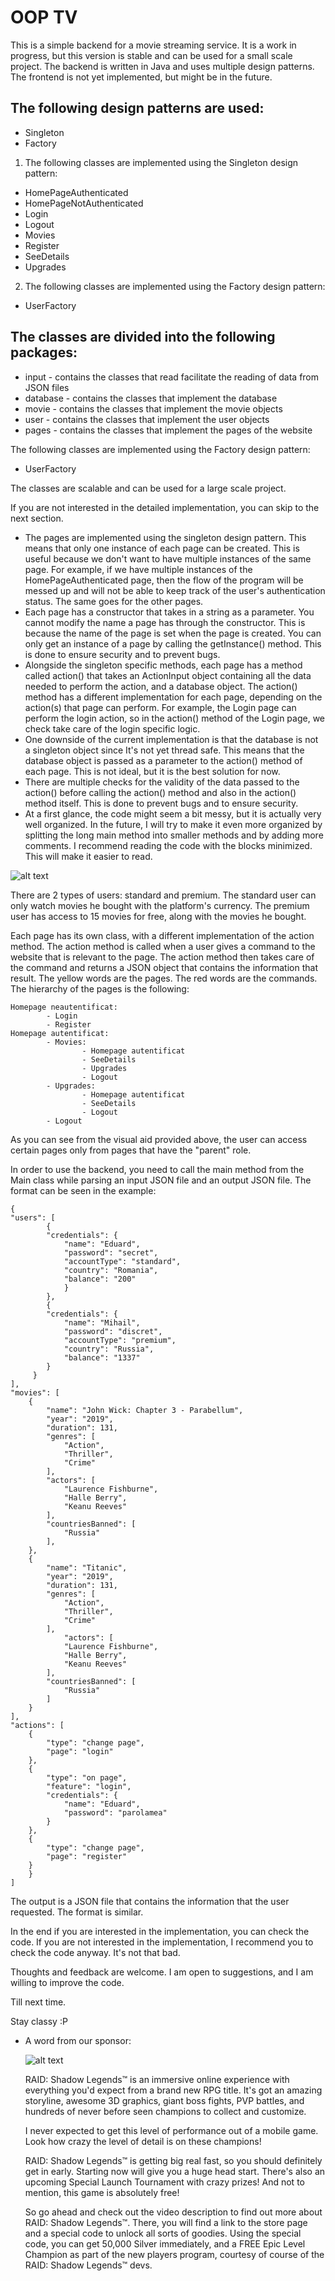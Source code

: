 # OOP TV


This is a simple backend for a movie streaming service. It is a work in progress, but this version
is stable and can be used for a small scale project. The backend is written in Java and uses
multiple design patterns. The frontend is not yet implemented, but might be in the future.

## The following design patterns are used:
- Singleton
- Factory


1. The following classes are implemented using the Singleton design pattern:
- HomePageAuthenticated
- HomePageNotAuthenticated
- Login
- Logout
- Movies
- Register
- SeeDetails
- Upgrades

2. The following classes are implemented using the Factory design pattern:
- UserFactory


## The classes are divided into the following packages:
- input - contains the classes that read facilitate the reading of data from JSON files
- database - contains the classes that implement the database
- movie - contains the classes that implement the movie objects
- user - contains the classes that implement the user objects
- pages - contains the classes that implement the pages of the website


The following classes are implemented using the Factory design pattern:
- UserFactory

The classes are scalable and can be used for a large scale project.

If you are not interested in the detailed implementation, you can skip to the next section.

- The pages are implemented using the singleton design pattern. This means that only one instance
  of each page can be created. This is useful because we don't want to have multiple instances of
  the same page. For example, if we have multiple instances of the HomePageAuthenticated page, then
  the flow of the program will be messed up and will not be able to keep track of the user's
  authentication status. The same goes for the other pages.
- Each page has a constructor that takes in a string as a parameter. You cannot modify the
  name a page has through the constructor. This is because the name of the page is set when the
  page is created. You can only get an instance of a page by calling the getInstance() method.
  This is done to ensure security and to prevent bugs.
- Alongside the singleton specific methods, each page has a method called action()
  that takes an ActionInput object containing all the data needed to perform the action, and
  a database object. The action() method has a different implementation for each page, depending
  on the action(s) that page can perform. For example, the Login page can perform the login action,
  so in the action() method of the Login page, we check take care of the login specific logic.
- One downside of the current implementation is that the database is not a singleton object
  since It's not yet thread safe. This means that the database object is passed as a parameter to
  the action() method of each page. This is not ideal, but it is the best solution for now.
- There are multiple checks for the validity of the data passed to the action() before calling
  the action() method and also in the action() method itself. This is done to prevent bugs and
  to ensure security.
- At a first glance, the code might seem a bit messy, but it is actually very well organized.
  In the future, I will try to make it even more organized by splitting the long main method
  into smaller methods and by adding more comments. I recommend reading the code with the
  blocks minimized. This will make it easier to read.

![alt text](layout.png)

There are 2 types of users: standard and premium. The standard user can only watch movies
he bought with the platform's currency. The premium user has access to 15 movies for free,
along with the movies he bought.

Each page has its own class, with a different implementation of the action method. The action method
is called when a user gives a command to the website that is relevant to the page. The action method
then takes care of the command and returns a JSON object that contains the information that result.
The yellow words are the pages. The red words are the commands. The hierarchy of the pages is the
following:

    Homepage neautentificat:
            - Login
            - Register
    Homepage autentificat:
            - Movies:
                    - Homepage autentificat
                    - SeeDetails
                    - Upgrades
                    - Logout
            - Upgrades:
                    - Homepage autentificat
                    - SeeDetails
                    - Logout
            - Logout

As you can see from the visual aid provided above, the user can access certain pages
only from pages that have the "parent" role.

In order to use the backend, you need to call the main method from the Main class while
parsing an input JSON file and an output JSON file. The format can be seen in the example:

    {
    "users": [
            {
            "credentials": {
                "name": "Eduard",
                "password": "secret",
                "accountType": "standard",
                "country": "Romania",
                "balance": "200"
                }
            },
            {
            "credentials": {
                "name": "Mihail",
                "password": "discret",
                "accountType": "premium",
                "country": "Russia",
                "balance": "1337"
            }
         }
    ],
    "movies": [
        {
            "name": "John Wick: Chapter 3 - Parabellum",
            "year": "2019",
            "duration": 131,
            "genres": [
                "Action",
                "Thriller",
                "Crime"
            ],
            "actors": [
                "Laurence Fishburne",
                "Halle Berry",
                "Keanu Reeves"
            ],
            "countriesBanned": [
                "Russia"
            ],
        },
        {
            "name": "Titanic",
            "year": "2019",
            "duration": 131,
            "genres": [
                "Action",
                "Thriller",
                "Crime"
            ],
                "actors": [
                "Laurence Fishburne",
                "Halle Berry",
                "Keanu Reeves"
            ],
            "countriesBanned": [
                "Russia"
            ]
        }
    ],
    "actions": [
        {
            "type": "change page",
            "page": "login"
        },
        {
            "type": "on page",
            "feature": "login",
            "credentials": {
                "name": "Eduard",
                "password": "parolamea"
            }
        },
        {
            "type": "change page",
            "page": "register"
        }
        }
    ]

The output is a JSON file that contains the information that the user requested. The format is
similar.

In the end if you are interested in the implementation, you can check the code. If you are not
interested in the implementation, I recommend you to check the code anyway. It's not that bad.

Thoughts and feedback are welcome. I am open to suggestions, and I am willing to improve the code.

Till next time.

Stay classy :P





- A word from our sponsor:

  ![alt text](sponsor.gif)

  RAID: Shadow Legends™️ is an immersive online experience with everything you'd expect from a brand new RPG title. It's got an amazing storyline, awesome 3D graphics, giant boss fights, PVP battles, and hundreds of never before seen champions to collect and customize.
  
  I never expected to get this level of performance out of a mobile game. Look how crazy the level of detail is on these champions!
  
  RAID: Shadow Legends™️ is getting big real fast, so you should definitely get in early. Starting now will give you a huge head start. There's also an upcoming Special Launch Tournament with crazy prizes! And not to mention, this game is absolutely free!
  
  So go ahead and check out the video description to find out more about RAID: Shadow Legends™️. There, you will find a link to the store page and a special code to unlock all sorts of goodies. Using the special code, you can get 50,000 Silver immediately, and a FREE Epic Level Champion as part of the new players program, courtesy of course of the RAID: Shadow Legends™️ devs.
